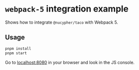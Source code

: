 # `webpack-5` integration example

Shows how to integrate `@nucypher/taco` with Webpack 5.

## Usage

```bash
pnpm install
pnpm start
```

Go to [localhost:8080](http://localhost:8080/) in your browser and look in the
JS console.
